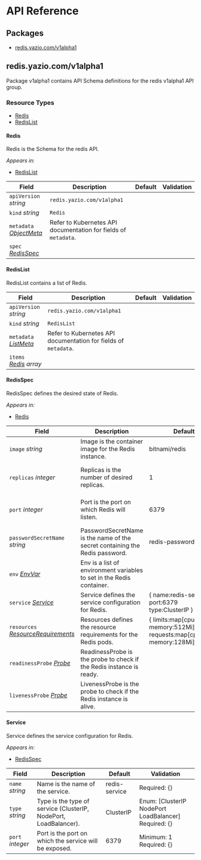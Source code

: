 # API Reference

## Packages
- [redis.yazio.com/v1alpha1](#redisyaziocomv1alpha1)


## redis.yazio.com/v1alpha1

Package v1alpha1 contains API Schema definitions for the redis v1alpha1 API group.

### Resource Types
- [Redis](#redis)
- [RedisList](#redislist)



#### Redis



Redis is the Schema for the redis API.



_Appears in:_
- [RedisList](#redislist)

| Field | Description | Default | Validation |
| --- | --- | --- | --- |
| `apiVersion` _string_ | `redis.yazio.com/v1alpha1` | | |
| `kind` _string_ | `Redis` | | |
| `metadata` _[ObjectMeta](https://kubernetes.io/docs/reference/generated/kubernetes-api/v1.22/#objectmeta-v1-meta)_ | Refer to Kubernetes API documentation for fields of `metadata`. |  |  |
| `spec` _[RedisSpec](#redisspec)_ |  |  |  |


#### RedisList



RedisList contains a list of Redis.





| Field | Description | Default | Validation |
| --- | --- | --- | --- |
| `apiVersion` _string_ | `redis.yazio.com/v1alpha1` | | |
| `kind` _string_ | `RedisList` | | |
| `metadata` _[ListMeta](https://kubernetes.io/docs/reference/generated/kubernetes-api/v1.22/#listmeta-v1-meta)_ | Refer to Kubernetes API documentation for fields of `metadata`. |  |  |
| `items` _[Redis](#redis) array_ |  |  |  |


#### RedisSpec



RedisSpec defines the desired state of Redis.



_Appears in:_
- [Redis](#redis)

| Field | Description | Default | Validation |
| --- | --- | --- | --- |
| `image` _string_ | Image is the container image for the Redis instance. | bitnami/redis | Required: \{\} <br /> |
| `replicas` _integer_ | Replicas is the number of desired replicas. | 1 | Minimum: 1 <br />Required: \{\} <br /> |
| `port` _integer_ | Port is the port on which Redis will listen. | 6379 | Minimum: 1 <br />Required: \{\} <br /> |
| `passwordSecretName` _string_ | PasswordSecretName is the name of the secret containing the Redis password. | redis-password | Required: \{\} <br /> |
| `env` _[EnvVar](https://kubernetes.io/docs/reference/generated/kubernetes-api/v1.22/#envvar-v1-core)_ | Env is a list of environment variables to set in the Redis container. |  | Optional: \{\} <br /> |
| `service` _[Service](#service)_ | Service defines the service configuration for Redis. | \{ name:redis-service port:6379 type:ClusterIP \} | Required: \{\} <br /> |
| `resources` _[ResourceRequirements](https://kubernetes.io/docs/reference/generated/kubernetes-api/v1.22/#resourcerequirements-v1-core)_ | Resources defines the resource requirements for the Redis pods. | \{ limits:map[cpu:500m memory:512Mi] requests:map[cpu:100m memory:128Mi] \} | Required: \{\} <br /> |
| `readinessProbe` _[Probe](https://kubernetes.io/docs/reference/generated/kubernetes-api/v1.22/#probe-v1-core)_ | ReadinessProbe is the probe to check if the Redis instance is ready. |  | Optional: \{\} <br /> |
| `livenessProbe` _[Probe](https://kubernetes.io/docs/reference/generated/kubernetes-api/v1.22/#probe-v1-core)_ | LivenessProbe is the probe to check if the Redis instance is alive. |  | Optional: \{\} <br /> |




#### Service



Service defines the service configuration for Redis.



_Appears in:_
- [RedisSpec](#redisspec)

| Field | Description | Default | Validation |
| --- | --- | --- | --- |
| `name` _string_ | Name is the name of the service. | redis-service | Required: \{\} <br /> |
| `type` _string_ | Type is the type of service (ClusterIP, NodePort, LoadBalancer). | ClusterIP | Enum: [ClusterIP NodePort LoadBalancer] <br />Required: \{\} <br /> |
| `port` _integer_ | Port is the port on which the service will be exposed. | 6379 | Minimum: 1 <br />Required: \{\} <br /> |


